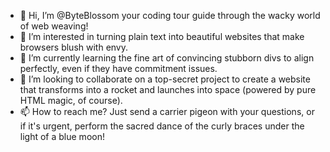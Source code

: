 - 👋 Hi, I’m @ByteBlossom your coding tour guide through the wacky world of web weaving!
- 👀 I’m interested in turning plain text into beautiful websites that make browsers blush with envy.
- 🌱 I’m currently learning the fine art of convincing stubborn divs to align perfectly, even if they have commitment issues.
- 💞️ I’m looking to collaborate on a top-secret project to create a website that transforms into a rocket and launches into space (powered by pure HTML magic, of course).
- 📫 How to reach me? Just send a carrier pigeon with your questions, or if it's urgent, perform the sacred dance of the curly braces under the light of a blue moon!

<!---
ByteBlossom/ByteBlossom is a ✨ special ✨ repository because its `README.md` (this file) appears on your GitHub profile.
You can click the Preview link to take a look at your changes.
--->

